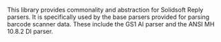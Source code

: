 ﻿This library provides commonality and abstraction for Solidsoft Reply parsers.  It is specifically used by the base parsers provided for parsing barcode scanner data.  These include the GS1 AI parser and the ANSI MH 10.8.2 DI parser. 